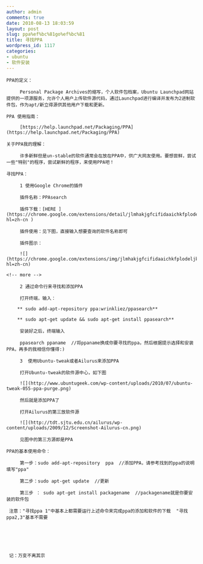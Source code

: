 ```yaml
---
author: admin
comments: true
date: 2010-08-13 18:03:59
layout: post
slug: ppa%ef%bc%81go%ef%bc%81
title: 寻找PPA
wordpress_id: 1117
categories:
- ubuntu
- 软件安装
---
```



	 






	PPA的定义：





> 
	
> 
> 
		 Personal Package Archives的缩写，个人软件包档案，Ubuntu Launchpad网站提供的一项源服务，允许个人用户上传软件源代码，通过Launchpad进行编译并发布为2进制软件包，作为apt/新立得源供其他用户下载和更新。
	
> 
> 






	PPA 使用指南：  

	





> 
	
> 
> 
		 [https://help.launchpad.net/Packaging/PPA](https://help.launchpad.net/Packaging/PPA) 
	
> 
> 






	关于PPA我的理解：





> 
	
> 
> 
		 许多新鲜但是un-stable的软件通常会在放在PPA中，供广大网友使用。要想尝鲜，尝试一些"特别"的程序，尝试新鲜的程序，来使用PPA吧！
	
> 
> 






	寻找PPA：





> 
	
> 
> 
		 1 使用Google Chrome的插件
	
> 
> 
	
> 
> 
		 插件名称：PPAsearch
	
> 
> 
	
> 
> 
		 插件下载：[HERE ](https://chrome.google.com/extensions/detail/jlmhakjgfcifidaaichkfplodeljkmpn?hl=zh-cn )  

		
	
> 
> 
	
> 
> 
		 插件使用：见下图，直接输入想要查询的软件名称即可
	
> 
> 
	
> 
> 
		 插件图示：    

		
	
> 
> 
	
> 
> 
		 ![](https://chrome.google.com/extensions/img/jlmhakjgfcifidaaichkfplodeljkmpn/1280069290.86/screenshot/1?hl=zh-cn)
	
> 
> 






	<!-- more -->





> 
	
> 
> 
		 2 通过命令行来寻找和添加PPA 
	
> 
> 
	
> 
> 
		 打开终端，输入：  

		
	
> 
> 
	
> 
> 
		** sudo add-apt-repository ppa:wrinkliez/ppasearch**
	
> 
> 
	
> 
> 
		** sudo apt-get update && sudo apt-get install ppasearch**
	
> 
> 
	
> 
> 
		 安装好之后，终端输入
	
> 
> 
	
> 
> 
		 ppasearch ppaname  //将ppaname换成你要寻找的ppa，然后根据提示选择和安装PPA，再多的我相信你懂得:)
	
> 
> 






	  

	





> 
	
> 
> 
		 3  使用Ubuntu-tweak或者Ailurus来添加PPA
	
> 
> 
	
> 
> 
		 打开Ubuntu-tweak的软件源中心，如下图
	
> 
> 
	
> 
> 
		 ![](http://www.ubuntugeek.com/wp-content/uploads/2010/07/ubuntu-tweak-055-ppa-purge.png)
	
> 
> 
	
> 
> 
		 然后就是添加PPA了    

		
	
> 
> 
	
> 
> 
		 打开Ailurus的第三放软件源
	
> 
> 
	
> 
> 
		 ![](http://tdt.sjtu.edu.cn/ailurus/wp-content/uploads/2009/12/Screenshot-Ailurus-cn.png)
	
> 
> 
	
> 
> 
		 见图中的第三方源即是PPA
	
> 
> 






	  

	






	PPA的基本使用命令：





> 
	
> 
> 
		 第一步：sudo add-apt-repository  ppa  //添加PPA，请参考找到的ppa的说明填写"ppa"
	
> 
> 
	
> 
> 
		 第二步：sudo apt-get update  //更新
	
> 
> 
	
> 
> 
		 第三步 ： sudo apt-get install packagename  //packagename就是你要安装的软件包 
	
> 
> 






	 注意："寻找ppa 1"中基本上都需要运行上述命令来完成ppa的添加和软件的下载  "寻找ppa2,3"基本不需要  






	 记：万变不离其宗






	 




